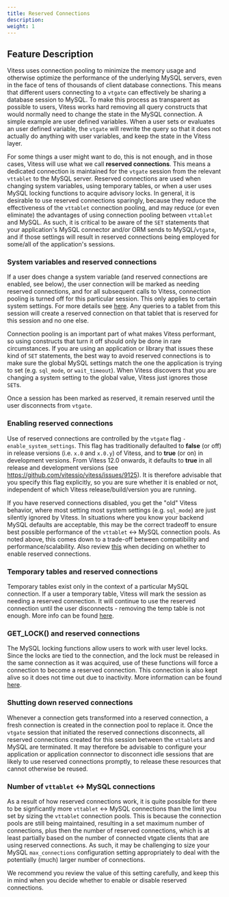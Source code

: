 ```yaml
---
title: Reserved Connections
description:
weight: 1
---
```


## Feature Description

Vitess uses connection pooling to minimize the memory usage and otherwise
optimize the performance of the underlying MySQL servers, even in the face
of tens of thousands of client database connections. This means that
different users connecting to a `vtgate` can effectively be sharing a
database session to MySQL. To make this process as transparent as possible
to users, Vitess works hard removing all query constructs that would normally
need to change the state in the MySQL connection. A simple example are user
defined variables. When a user sets or evaluates an user defined variable,
the `vtgate` will rewrite the query so that it does not actually do anything
with user variables, and keep the state in the Vitess layer.

For some things a user might want to do, this is not enough, and in those
cases, Vitess will use what we call **reserved connections**. This means a
dedicated connection is maintained for the `vtgate` session from the relevant
`vttablet` to the MySQL server. Reserved connections are used when changing
system variables, using temporary tables, or when a user uses MySQL locking
functions to acquire advisory locks.  In general, it is desirable to use
reserved connections sparingly, because they reduce the effectiveness of the
`vttablet` connection pooling, and may reduce (or even eliminate) the
advantages of using connection pooling between `vttablet` and MySQL. As such,
it is critical to be aware of the `SET` statements that your application's
MySQL connector and/or ORM sends to MySQL/`vtgate`, and if those settings will
result in reserved connections being employed for some/all of the application's
sessions.

### System variables and reserved connections

If a user does change a system variable (and reserved connections are enabled,
see below), the user connection will be marked as needing reserved connections,
and for all subsequent calls to Vitess, connection pooling is turned off for
this particular session. This only applies to certain system settings. For more
details see [here](/docs/design-docs/query-serving/set-stmt/). Any queries to a
tablet from this session will create a reserved connection on that tablet that
is reserved for this session and no one else.

Connection pooling is an important part of what makes Vitess performant, so
using constructs that turn it off should only be done in rare circumstances.
If you are using an application or library that issues these kind of `SET`
statements, the best way to avoid reserved connections is to make sure the
global MySQL settings match the one the application is trying to set (e.g.
`sql_mode`, or `wait_timeout`). When Vitess discovers that you are changing
a system setting to the global value, Vitess just ignores those `SET`s.

Once a session has been marked as reserved, it remain reserved until the user
disconnects from `vtgate`.

### Enabling reserved connections

Use of reserved connections are controlled by the `vtgate` flag
`-enable_system_settings`.  This flag has traditionally defaulted to **false**
(or off) in release versions (i.e. `x.0` and `x.0.y`) of Vitess, and to
**true** (or on) in development versions. From Vitess 12.0 onwards, it
defaults to **true** in all release and development versions
(see https://github.com/vitessio/vitess/issues/9125).  It is therefore
advisable that you specify this flag explicitly, so you are sure whether
it is enabled or not, independent of which Vitess release/build/version
you are running.

If you have reserved connections disabled, you get the "old" Vitess behavior,
where most setting most system settings (e.g. `sql_mode`) are just silently
ignored by Vitess. In situations where you know your backend MySQL defaults
are acceptable, this may be the correct tradeoff to ensure best possible
performance of the `vttablet` <-> MySQL connection pools. As noted above,
this comes down to a trade-off between compatibility and
performance/scalability. Also review [this](#number-of-vttablet---mysql-connections)
when deciding on whether to enable reserved connections.

### Temporary tables and reserved connections

Temporary tables exist only in the context of a particular MySQL connection.
If a user a temporary table, Vitess will mark the session as needing a
reserved connection. It will continue to use the reserved connection
until the user disconnects - removing the temp table is not enough.
More info can be found [here](/docs/reference/compatibility/mysql-compatibility/#temporary-tables).

### GET_LOCK() and reserved connections

The MySQL locking functions allow users to work with user level locks. Since
the locks are tied to the connection, and the lock must be released in the
same connection as it was acquired, use of these functions will force a
connection to become a reserved connection. This connection is also kept alive
so it does not time out due to inactivity.  More information can be found
[here](/docs/design-docs/query-serving/locking-functions/).

### Shutting down reserved connections

Whenever a connection gets transformed into a reserved connection, a fresh
connection is created in the connection pool to replace it. Once the `vtgate`
session that initiated the reserved connections disconnects, all reserved
connections created for this session between the `vttablet`s and MySQL
are terminated. It may therefore be advisable to configure your application
or application connnector to disconnect idle sessions that are likely to use
reserved connections promptly, to release these resources that cannot
otherwise be reused.

### Number of `vttablet` <-> MySQL connections

As a result of how reserved connections work, it is quite possible for there
to be signficantly more `vttablet` <-> MySQL connections than the limit you
set by sizing the `vttablet` connection pools. This is because the connection
pools are still being maintained, resulting in a set maximum number of
connections, plus then the number of reserved connections, which is at
least partially based on the number of connected vtgate clients that are using
reserved connections. As such, it may be challenging to size your MySQL
`max_connections` configuration setting appropriately to deal with the
potentially (much) larger number of connections.

We recommend you review the value of this setting carefully, and keep this
in mind when you decide whether to enable or disable reserved connections.
